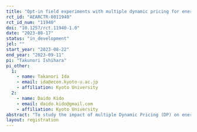 ```yaml
---
title: "Opt-in field experiments with multiple dynamic pricing for energy savings"
rct_id: "AEARCTR-0011940"
rct_id_num: "11940"
doi: "10.1257/rct.11940-1.0"
date: "2023-08-17"
status: "in_development"
jel: ""
start_year: "2023-08-22"
end_year: "2023-09-11"
pi: "Takunori Ishihara"
pi_other:
  1:
    - name: Takanori Ida
    - email: ida@econ.kyoto-u.ac.jp
    - affiliation: Kyoto University
  2:
    - name: Daido Kido
    - email: daido.kido@gmail.com
    - affiliation: Kyoto University
abstract: "To study the impact of multiple Dynamic Pricing (DP) on energy-saving behavior. We also aim to analyze the opt-in rate in terms of whether different types of DPs have different opt-in rates."
layout: registration
---
```


